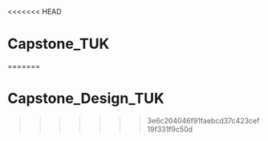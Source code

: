 <<<<<<< HEAD
# Capstone_TUK
=======
# Capstone_Design_TUK
>>>>>>> 3e6c204046f91faebcd37c423cef19f331f9c50d
